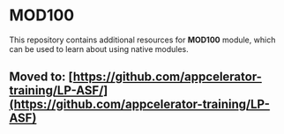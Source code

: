 # MOD100

This repository contains additional resources for **MOD100** module, which can be used to learn about using native modules. 

## Moved to: [https://github.com/appcelerator-training/LP-ASF/](https://github.com/appcelerator-training/LP-ASF)